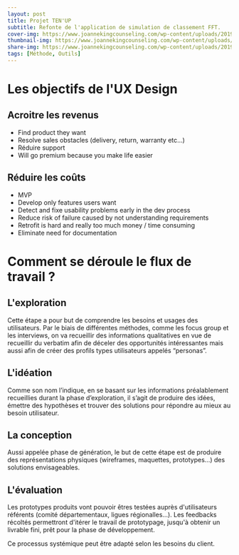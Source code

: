 ```yaml
---
layout: post
title: Projet TEN'UP
subtitle: Refonte de l'application de simulation de classement FFT.
cover-img: https://www.joannekingcounseling.com/wp-content/uploads/2019/01/145819.jpg
thumbnail-img: https://www.joannekingcounseling.com/wp-content/uploads/2019/01/145819.jpg
share-img: https://www.joannekingcounseling.com/wp-content/uploads/2019/01/145819.jpg
tags: [Méthode, Outils]
---
```


# Les objectifs de l'UX Design

## Acroitre les revenus
* Find product they want
* Resolve sales obstacles (delivery, return, warranty etc…)
* Réduire support
* Will go premium because you make life easier

## Réduire les coûts
  * MVP
  * Develop only features users want
  * Detect and fixe usability problems early in the dev process
  * Reduce risk of failure caused by not understanding requirements
  * Retrofit is hard and really too much money / time consuming
  * Eliminate need for documentation

# Comment se déroule le flux de travail ?

## **L'exploration**
Cette étape a pour but de comprendre les besoins et usages des utilisateurs. Par le biais de différentes méthodes, comme les focus group et les interviews, on va recueillir des informations qualitatives en vue de recueillir du verbatim afin de déceler des opportunités intéressantes mais aussi afin de créer des profils types utilisateurs appelés “personas”.


## **L'idéation**
Comme son nom l’indique, en se basant sur les informations préalablement recueillies durant la phase d’exploration, il s’agit de produire des idées, émettre des hypothèses et trouver des solutions pour répondre au mieux au besoin utilisateur.

## **La conception**
Aussi appelée phase de génération, le but de cette étape est de produire des représentations physiques (wireframes, maquettes, prototypes…) des solutions envisageables.


## **L'évaluation**
Les prototypes produits vont pouvoir êtres testées auprès d'utilisateurs référents (comité départementaux, ligues régionalles...). Les feedbacks récoltés permettront d'itérer le travail de prototypage, jusqu'à obtenir un livrable fini, prêt pour la phase de développement.

Ce processus systémique peut être adapté selon les besoins du client.